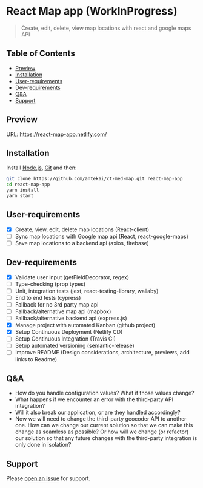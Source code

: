 # React Map app (WorkInProgress)

> Create, edit, delete, view map locations with react and google maps API

## Table of Contents

- [Preview](#preview)
- [Installation](#installation)
- [User-requirements](#user-requirements)
- [Dev-requirements](#Dev-requirements)
- [Q&A](#Q&A)
- [Support](#support)

## Preview

URL: https://react-map-app.netlify.com/
![]()

## Installation

Install [Node.js](https://nodejs.org/en/), [Git](https://git-scm.com/) and then:

```sh
git clone https://github.com/antekai/ct-med-map.git react-map-app
cd react-map-app
yarn install
yarn start
```

## User-requirements

- [x] Create, view, edit, delete map locations (React-client)
- [ ] Sync map locations with Google map api (React, react-google-maps)
- [ ] Save map locations to a backend api (axios, firebase)

## Dev-requirements

- [x] Validate user input (getFieldDecorator, regex)
- [ ] Type-checking (prop types)
- [ ] Unit, integration tests (jest, react-testing-library, wallaby)
- [ ] End to end tests (cypress)
- [ ] Fallback for no 3rd party map api
- [ ] Fallback/alternative map api (mapbox)
- [ ] Fallback/alternative backend api (express.js)
- [x] Manage project with automated Kanban (github project)
- [x] Setup Continuous Deployment (Netlify CD)
- [ ] Setup Continuous Integration (Travis CI)
- [ ] Setup automated versioning (semantic-release)
- [ ] Improve README (Design considerations, architecture, previews, add links to Readme)

## Q&A

- How do you handle configuration values? What if those values change?
- What happens if we encounter an error with the third-party API integration?
- Will it also break our application, or are they handled accordingly?
- Now we will need to change the third-party geocoder API to another one. How can we
  change our current solution so that we can make this change as seamless as possible? Or
  how will we change (or refactor) our solution so that any future changes with the third-party
  integration is only done in isolation?

## Support

Please [open an issue](https://github.com/antekai/ct-med-map/issues/new) for support.
